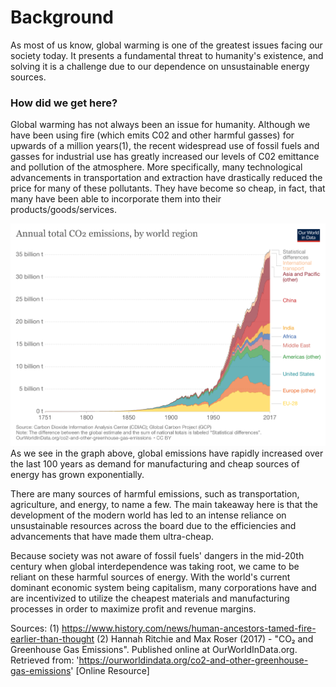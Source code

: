 # Background

As most of us know, global warming is one of the greatest issues facing our society today. It presents a fundamental threat to humanity's existence, and solving it is a challenge due to our dependence on unsustainable energy sources.

### How did we get here?

Global warming has not always been an issue for humanity. Although we have been using fire (which emits C02 and other harmful gasses) for upwards of a million years(1), the recent widespread use of fossil fuels and gasses for industrial use has greatly increased our levels of C02 emittance and pollution of the atmosphere. More specifically, many technological advancements in transportation and extraction have drastically reduced the price for many of these pollutants. They have become so cheap, in fact, that many have been able to incorporate them into their products/goods/services.

![CO2 Emissions By Region (2)](https://raw.githubusercontent.com/ccamaisa/312H-globalwarmingproj/master/assets/annual-co-emissions-by-region.png)
As we see in the graph above, global emissions have rapidly increased over the last 100 years as demand for manufacturing and cheap sources of energy has grown exponentially. 

There are many sources of harmful emissions, such as transportation, agriculture, and energy, to name a few. The main takeaway here is that the development of the modern world has led to an intense reliance on unsustainable resources across the board due to the efficiencies and advancements that have made them ultra-cheap.

Because society was not aware of fossil fuels' dangers in the mid-20th century when global interdependence was taking root, we came to be reliant on these harmful sources of energy. With the world's current dominant economic system being capitalism, many corporations have and are incentivized to utilize the cheapest materials and manufacturing processes in order to maximize profit and revenue margins.


Sources:
(1) https://www.history.com/news/human-ancestors-tamed-fire-earlier-than-thought
(2) Hannah Ritchie and Max Roser (2017) - "CO₂ and Greenhouse Gas Emissions". Published online at OurWorldInData.org. Retrieved from: 'https://ourworldindata.org/co2-and-other-greenhouse-gas-emissions' [Online Resource]
